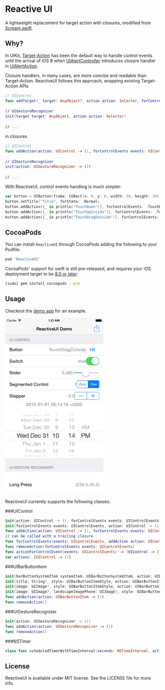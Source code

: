 # Reactive UI
A lightweight replacement for target action with closures, modified from [Scream.swift](https://github.com/tangplin/Scream.swift).

Why?
---

In UIKit, [Target-Action](https://developer.apple.com/library/ios/documentation/General/Conceptual/CocoaEncyclopedia/Target-Action/Target-Action.html) has been the default way to handle control events until the arrival of iOS 8 when [UIAlertController](https://developer.apple.com/library/ios/documentation/UIKit/Reference/UIAlertController_class/) introduces closure handler in [UIAlertAction](https://developer.apple.com/library/ios/documentation/UIKit/Reference/UIAlertAction_Class/index.html#//apple_ref/swift/cl/UIAlertAction).

Closure handlers, in many cases, are more concise and readable than Target-Action. ReactiveUI follows this approach, wrapping existing Target-Action APIs
~~~swift
// UIControl
func addTarget(_ target: AnyObject?, action action: Selector, forControlEvents controlEvents: UIControlEvents)

// UIGestureRecognizer
init(target target: AnyObject, action action: Selector)

// ...
~~~
in closures
~~~swift
// UIControl
func addAction(action: UIControl -> (), forControlEvents events: UIControlEvents)

// UIGestureRecognizer
init(action: UIGestureRecognizer -> ())

// ...
~~~

With ReactiveUI, control events handling is much simpler:
~~~swift
var button = UIButton(frame: CGRect(x: 0, y: 0, width: 50, height: 30))
button.setTitle("Title", forState: .Normal)
button.addAction({_ in println("TouchDown")}, forControlEvents: .TouchDown)
button.addAction({_ in println("TouchUpInside")}, forControlEvents: .TouchUpInside)
button.addAction({_ in println("TouchDragOutside")}, forControlEvents: .TouchDragOutside)
~~~

CocoaPods
---
You can install `ReactiveUI` through CocoaPods adding the following to your Podfile:

~~~ruby
pod 'ReactiveUI'
~~~

CocoaPods' support for swift is still pre-released, and requires your iOS deployment target to be [8.0 or later](https://github.com/CocoaPods/swift):
```bash
[sudo] gem install cocoapods --pre
```


Usage
---
Checkout the [demo app](https://github.com/zhxnlai/ReactiveUI/tree/master/ReactiveUIDemo) for an example.

[<img width="320 px" src="Previews/screenshot.png"/>](https://github.com/zhxnlai/ReactiveUI/tree/master/ReactiveUIDemo)

ReactiveUI currently supports the following classes:

###UIControl
~~~swift
init(action: UIControl -> (), forControlEvents events: UIControlEvents)
init(forControlEvents events: UIControlEvents, action: UIControl -> ())
func addAction(action: UIControl -> (), forControlEvents events: UIControlEvents)
// can be called with a trailing closure
func forControlEvents(events: UIControlEvents, addAction action: UIControl -> ())
func removeAction(forControlEvents events: UIControlEvents)
func actionForControlEvent(events: UIControlEvents) -> (UIControl -> ())?
var actions: [UIControl -> ()]
~~~
###UIBarButtonItem
~~~swift
init(barButtonSystemItem systemItem: UIBarButtonSystemItem, action: UIBarButtonItem -> ())
init(title: String?, style: UIBarButtonItemStyle, action: UIBarButtonItem -> ())
init(image: UIImage?, style: UIBarButtonItemStyle, action: UIBarButtonItem -> ())
init(image: UIImage?, landscapeImagePhone: UIImage?, style: UIBarButtonItemStyle, action: UIBarButtonItem -> ())
func addAction(action: UIBarButtonItem -> ())
func removeAction()
~~~
###UIGestureRecognizer
~~~swift
init(action: UIGestureRecognizer -> ())
func addAction(action: UIGestureRecognizer -> ())
func removeAction()
~~~
###NSTimer
~~~swift
class func scheduledTimerWithTimeInterval(seconds: NSTimeInterval, action: NSTimer -> (), repeats: Bool) -> NSTimer
~~~

License
---
ReactiveUI is available under MIT license. See the LICENSE file for more info.
